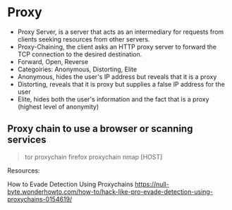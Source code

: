 # Proxy

- Proxy Server, is a server that acts as an intermediary for requests from clients seeking resources from other servers. 
- Proxy-Chaining, the client asks an HTTP proxy server to forward the TCP connection to the desired destination.
- Forward, Open, Reverse
- Categoiries: Anonymous, Distorting, Elite
- Anonymous, hides the user's IP address but reveals that it is a proxy
- Distorting, reveals that it is proxy but supplies a false IP address for the user
- Elite, hides both the user's information and the fact that is a proxy (highest level of anonymity)

## Proxy chain to use a browser or scanning services

> tor
> proxychain firefox
> proxychain nmap [HOST]

Resources: 

How to Evade Detection Using Proxychains
https://null-byte.wonderhowto.com/how-to/hack-like-pro-evade-detection-using-proxychains-0154619/